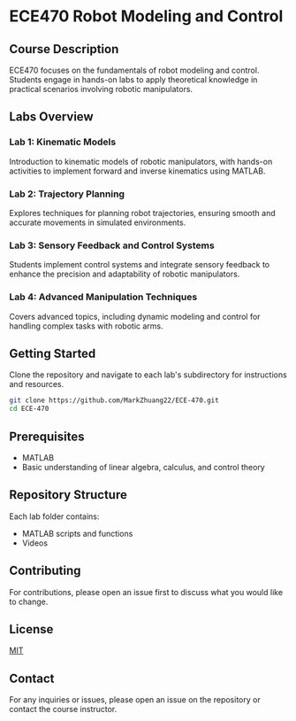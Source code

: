
# ECE470 Robot Modeling and Control

## Course Description
ECE470 focuses on the fundamentals of robot modeling and control. Students engage in hands-on labs to apply theoretical knowledge in practical scenarios involving robotic manipulators.

## Labs Overview

### Lab 1: Kinematic Models
Introduction to kinematic models of robotic manipulators, with hands-on activities to implement forward and inverse kinematics using MATLAB.

### Lab 2: Trajectory Planning
Explores techniques for planning robot trajectories, ensuring smooth and accurate movements in simulated environments.

### Lab 3: Sensory Feedback and Control Systems
Students implement control systems and integrate sensory feedback to enhance the precision and adaptability of robotic manipulators.

### Lab 4: Advanced Manipulation Techniques
Covers advanced topics, including dynamic modeling and control for handling complex tasks with robotic arms.

## Getting Started
Clone the repository and navigate to each lab's subdirectory for instructions and resources.

```bash
git clone https://github.com/MarkZhuang22/ECE-470.git
cd ECE-470
```

## Prerequisites
- MATLAB
- Basic understanding of linear algebra, calculus, and control theory

## Repository Structure
Each lab folder contains:
- MATLAB scripts and functions
- Videos

## Contributing
For contributions, please open an issue first to discuss what you would like to change.

## License
[MIT](LICENSE.md)

## Contact
For any inquiries or issues, please open an issue on the repository or contact the course instructor.
